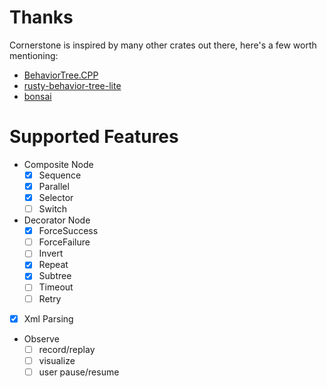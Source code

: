 # Thanks
Cornerstone is inspired by many other crates out there, here's a few worth mentioning:
+ [BehaviorTree.CPP](https://github.com/BehaviorTree/BehaviorTree.CPP)
+ [rusty-behavior-tree-lite](https://github.com/msakuta/rusty-behavior-tree-lite)
+ [bonsai](https://github.com/Sollimann/bonsai)

# Supported Features
- Composite Node
  - [x] Sequence
  - [x] Parallel
  - [x] Selector
  - [ ] Switch
- Decorator Node
  - [x] ForceSuccess
  - [ ] ForceFailure
  - [ ] Invert
  - [x] Repeat
  - [x] Subtree
  - [ ] Timeout
  - [ ] Retry
- [x] Xml Parsing 
- Observe
  - [ ] record/replay
  - [ ] visualize
  - [ ] user pause/resume